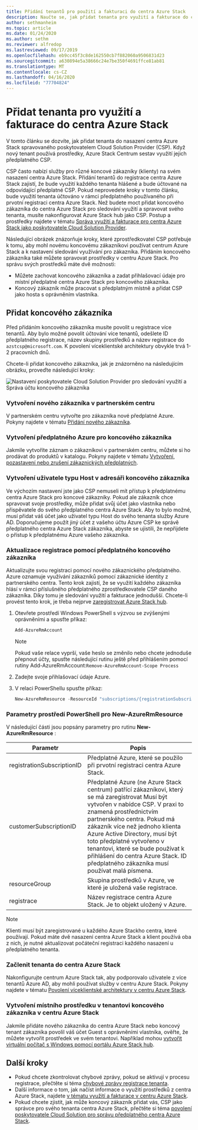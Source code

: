 ```yaml
---
title: Přidání tenantů pro použití a fakturaci do centra Azure Stack
description: Naučte se, jak přidat tenanta pro využití a fakturace do centra Azure Stack.
author: sethmanheim
ms.topic: article
ms.date: 01/24/2020
ms.author: sethm
ms.reviewer: alfredop
ms.lastreviewed: 09/17/2019
ms.openlocfilehash: eb9cc45f3c8de162550cb7f882060a9506831d23
ms.sourcegitcommit: a630894e5a38666c24e7be350f4691ffce81ab81
ms.translationtype: MT
ms.contentlocale: cs-CZ
ms.lasthandoff: 04/16/2020
ms.locfileid: "77704824"
---
```

# <a name="add-tenant-for-usage-and-billing-to-azure-stack-hub"></a>Přidat tenanta pro využití a fakturace do centra Azure Stack

V tomto článku se dozvíte, jak přidat tenanta do nasazení centra Azure Stack spravovaného poskytovatelem Cloud Solution Provider (CSP). Když nový tenant používá prostředky, Azure Stack Centrum sestav využití jejich předplatného CSP.

CSP často nabízí služby pro různé koncové zákazníky (klienty) na svém nasazení centra Azure Stack. Přidání tenantů do registrace centra Azure Stack zajistí, že bude využití každého tenanta hlášené a bude účtované na odpovídající předplatné CSP. Pokud neprovedete kroky v tomto článku, bude využití tenanta účtováno v rámci předplatného používaného při prvotní registraci centra Azure Stack. Než budete moct přidat koncového zákazníka do centra Azure Stack pro sledování využití a spravovat svého tenanta, musíte nakonfigurovat Azure Stack hub jako CSP. Postup a prostředky najdete v tématu [Správa využití a fakturace pro centra Azure Stack jako poskytovatele Cloud Solution Provider](azure-stack-add-manage-billing-as-a-csp.md).

Následující obrázek znázorňuje kroky, které zprostředkovatel CSP potřebuje k tomu, aby mohl novému koncovému zákazníkovi používat centrum Azure Stack a k nastavení sledování využívání pro zákazníka. Přidáním koncového zákazníka také můžete spravovat prostředky v centru Azure Stack. Pro správu svých prostředků máte dvě možnosti:

- Můžete zachovat koncového zákazníka a zadat přihlašovací údaje pro místní předplatné centra Azure Stack pro koncového zákazníka.  
- Koncový zákazník může pracovat s předplatným místně a přidat CSP jako hosta s oprávněním vlastníka.

## <a name="add-an-end-customer"></a>Přidat koncového zákazníka

Před přidáním koncového zákazníka musíte povolit u registrace více tenantů. Aby bylo možné povolit účtování více tenantů, odešlete ID předplatného registrace, název skupiny prostředků a název registrace do `azstcsp@microsoft.com`. K povolení víceklientské architektury obvykle trvá 1-2 pracovních dnů.

Chcete-li přidat koncového zákazníka, jak je znázorněno na následujícím obrázku, proveďte následující kroky:

![Nastavení poskytovatele Cloud Solution Provider pro sledování využití a Správa účtu koncového zákazníka](media/azure-stack-csp-enable-billing-usage-tracking/process-csp-enable-billing.png)

### <a name="create-a-new-customer-in-partner-center"></a>Vytvoření nového zákazníka v partnerském centru

V partnerském centru vytvořte pro zákazníka nové předplatné Azure. Pokyny najdete v tématu [Přidání nového zákazníka](/partner-center/add-a-new-customer).

### <a name="create-an-azure-subscription-for-the-end-customer"></a>Vytvoření předplatného Azure pro koncového zákazníka

Jakmile vytvoříte záznam o zákazníkovi v partnerském centru, můžete si ho prodávat do produktů v katalogu. Pokyny najdete v tématu [Vytvoření, pozastavení nebo zrušení zákaznických předplatných](/partner-center/create-a-new-subscription).

### <a name="create-a-guest-user-in-the-end-customer-directory"></a>Vytvoření uživatele typu Host v adresáři koncového zákazníka

Ve výchozím nastavení jste jako CSP nemuseli mít přístup k předplatnému centra Azure Stack pro koncové zákazníky. Pokud ale zákazník chce spravovat svoje prostředky, může přidat svůj účet jako vlastníka nebo přispěvatele do svého předplatného centra Azure Stack. Aby to bylo možné, musí přidat váš účet jako uživatel typu Host do svého tenanta služby Azure AD. Doporučujeme použít jiný účet z vašeho účtu Azure CSP ke správě předplatného centra Azure Stack zákazníka, abyste se ujistili, že nepřijdete o přístup k předplatnému Azure vašeho zákazníka.

### <a name="update-the-registration-with-the-end-customer-subscription"></a>Aktualizace registrace pomocí předplatného koncového zákazníka

Aktualizujte svou registraci pomocí nového zákaznického předplatného. Azure oznamuje využívání zákazníků pomocí zákaznické identity z partnerského centra. Tento krok zajistí, že se využití každého zákazníka hlásí v rámci příslušného předplatného zprostředkovatele CSP daného zákazníka. Díky tomu je sledování využití a fakturace jednodušší. Chcete-li provést tento krok, je třeba nejprve [zaregistrovat Azure Stack hub](azure-stack-registration.md).

1. Otevřete prostředí Windows PowerShell s výzvou se zvýšenými oprávněními a spusťte příkaz:  

   ```powershell
   Add-AzureRmAccount
   ```

   >[!Note]
   > Pokud vaše relace vyprší, vaše heslo se změnilo nebo chcete jednoduše přepnout účty, spusťte následující rutinu ještě před přihlášením pomocí rutiny Add-AzureRmAccount:`Remove-AzureRmAccount-Scope Process`

2. Zadejte svoje přihlašovací údaje Azure.
3. V relaci PowerShellu spusťte příkaz:

   ```powershell
   New-AzureRmResource -ResourceId "subscriptions/{registrationSubscriptionId}/resourceGroups/{resourceGroup}/providers/Microsoft.AzureStack/registrations/{registrationName}/customerSubscriptions/{customerSubscriptionId}" -ApiVersion 2017-06-01
   ```

### <a name="new-azurermresource-powershell-parameters"></a>Parametry prostředí PowerShell pro New-AzureRmResource

V následující části jsou popsány parametry pro rutinu **New-AzureRmResource** :

| Parametr | Popis |
| --- | --- |
|registrationSubscriptionID | Předplatné Azure, které se použilo při prvotní registraci centra Azure Stack.|
| customerSubscriptionID | Předplatné Azure (ne Azure Stack centrum) patřící zákazníkovi, který se má zaregistrovat Musí být vytvořen v nabídce CSP. V praxi to znamená prostřednictvím partnerského centra. Pokud má zákazník více než jednoho klienta Azure Active Directory, musí být toto předplatné vytvořeno v tenantovi, které se bude používat k přihlášení do centra Azure Stack. ID předplatného zákazníka musí používat malá písmena. |
| resourceGroup | Skupina prostředků v Azure, ve které je uložená vaše registrace. |
| registrace | Název registrace centra Azure Stack. Je to objekt uložený v Azure. 

> [!NOTE]  
> Klienti musí být zaregistrované u každého Azure Stackho centra, které používají. Pokud máte dvě nasazení centra Azure Stack a klient používá oba z nich, je nutné aktualizovat počáteční registraci každého nasazení u předplatného tenanta.

### <a name="onboard-tenant-to-azure-stack-hub"></a>Začlenit tenanta do centra Azure Stack

Nakonfigurujte centrum Azure Stack tak, aby podporovalo uživatele z více tenantů Azure AD, aby mohli používat služby v centru Azure Stack. Pokyny najdete v tématu [Povolení víceklientské architektury v centru Azure Stack](azure-stack-enable-multitenancy.md).

### <a name="create-a-local-resource-in-the-end-customer-tenant-in-azure-stack-hub"></a>Vytvoření místního prostředku v tenantovi koncového zákazníka v centru Azure Stack

Jakmile přidáte nového zákazníka do centra Azure Stack nebo koncový tenant zákazníka povolil váš účet Guest s oprávněními vlastníka, ověřte, že můžete vytvořit prostředek ve svém tenantovi. Například mohou [vytvořit virtuální počítač s Windows pomocí portálu Azure Stack hub](../user/azure-stack-quick-windows-portal.md).

## <a name="next-steps"></a>Další kroky

- Pokud chcete zkontrolovat chybové zprávy, pokud se aktivují v procesu registrace, přečtěte si téma [chybové zprávy registrace tenanta](azure-stack-registration-errors.md).
- Další informace o tom, jak načíst informace o využití prostředků z centra Azure Stack, najdete [v tématu využití a fakturace v centru Azure Stack](azure-stack-billing-and-chargeback.md).
- Pokud chcete zjistit, jak může koncový zákazník přidat vás, CSP jako správce pro svého tenanta centra Azure Stack, přečtěte si téma [povolení poskytovatele Cloud Solution pro správu předplatného centra Azure Stack](../user/azure-stack-csp-enable-billing-usage-tracking.md).
